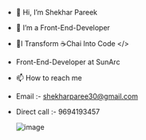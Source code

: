 - 👋 Hi, I’m Shekhar Pareek

* 👀 I’m a Front-End-Developer

+ 🌱I Transform ☕Chai Into Code </>

- Front-End-Developer at SunArc

* 📫 How to reach me

+ Email :- shekharparee30@gmail.com

+ Direct call :- 9694193457

     ![image](https://img.freepik.com/free-vector/software-developers-coding-composition-with-creative-decisions-algorithmic-complexity-documentation-by-programming-languages-isometric_1284-33290.jpg?t=st=1738656868~exp=1738660468~hmac=f9cd7bf4a519e54cac264ea95076f4242bc4a6f7112ed0ebd27a3a3e006cee33&w=740)


